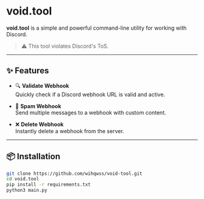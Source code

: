 # void.tool

**void.tool** is a simple and powerful command-line utility for working with Discord.

> ⚠️ This tool violates Discord's ToS.

---

## ✨ Features

- 🔍 **Validate Webhook**  
  Quickly check if a Discord webhook URL is valid and active.

- 🚀 **Spam Webhook**  
  Send multiple messages to a webhook with custom content.

- ❌ **Delete Webhook**  
  Instantly delete a webhook from the server.

---

## 📦 Installation

```bash
git clone https://github.com/wihqwss/void-tool.git
cd void.tool
pip install -r requirements.txt
python3 main.py